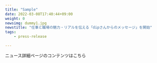 ```yaml
---
title: "Sample"
date: 2022-03-08T17:40:44+09:00
weight: 0
newsimg: dummy1.jpg
newstitle: "仕事と職場の魅力・リアルを伝える「dipさんからのメッセージ」を開始"
tags:
    - press-release
 
---
```


ニュース詳細ページのコンテンツはこちら